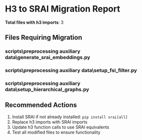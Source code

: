 # H3 to SRAI Migration Report

**Total files with h3 imports**: 3

## Files Requiring Migration

### scripts\preprocessing auxiliary data\generate_srai_embeddings.py

### scripts\preprocessing auxiliary data\setup_fsi_filter.py

### scripts\preprocessing auxiliary data\setup_hierarchical_graphs.py

## Recommended Actions

1. Install SRAI if not already installed: `pip install srai[all]`
2. Replace h3 imports with SRAI imports
3. Update h3 function calls to use SRAI equivalents
4. Test all modified files to ensure functionality
